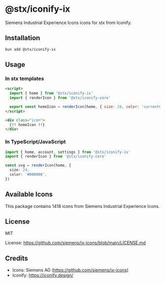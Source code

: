 # @stx/iconify-ix

Siemens Industrial Experience Icons icons for stx from Iconify.

## Installation

```bash
bun add @stx/iconify-ix
```

## Usage

### In stx templates

```html
<script>
  import { home } from '@stx/iconify-ix'
  import { renderIcon } from '@stx/iconify-core'

  export const homeIcon = renderIcon(home, { size: 24, color: 'currentColor' })
</script>

<div class="icon">
  {!! homeIcon !!}
</div>
```

### In TypeScript/JavaScript

```typescript
import { home, account, settings } from '@stx/iconify-ix'
import { renderIcon } from '@stx/iconify-core'

const svg = renderIcon(home, {
  size: 24,
  color: '#000000',
})
```

## Available Icons

This package contains 1418 icons from Siemens Industrial Experience Icons.

## License

MIT

License: https://github.com/siemens/ix-icons/blob/main/LICENSE.md

## Credits

- Icons: Siemens AG (https://github.com/siemens/ix-icons)
- Iconify: https://iconify.design/
